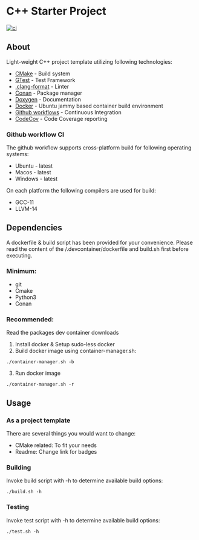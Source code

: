 # C++ Starter Project

[![ci](https://github.com/krogk/cpp-project-template/actions/workflows/ci.yml/badge.svg)](https://github.com/krogk/cpp-project-template/actions/workflows/ci.yml)

## About
Light-weight C++ project template utilizing following technologies:
* [CMake](https://cmake.org/) - Build system
* [GTest](https://github.com/google/googletest) - Test Framework
* [.clang-format](https://clang.llvm.org/docs/ClangFormat.html) - Linter
* [Conan](https://conan.io/) - Package manager
* [Doxygen](https://www.doxygen.nl/) - Documentation
* [Docker](https://www.docker.com/) - Ubuntu jammy based container build environment
* [Github workflows](https://docs.github.com/en/actions/using-workflows/about-workflows) - Continuous Integration
* [CodeCov](https://about.codecov.io/) - Code Coverage reporting


### Github workflow CI 

The github workflow supports cross-platform build for following operating systems:
* Ubuntu - latest
* Macos - latest
* Windows - latest

On each platform the following compilers are used for build:
* GCC-11
* LLVM-14

## Dependencies

A dockerfile & build script has been provided for your convenience.
Please read the content of the /.devcontainer/dockerfile and build.sh first before executing.

### Minimum: 
* git
* Cmake
* Python3
* Conan

### Recommended:
Read the packages dev container downloads

1. Install docker & Setup sudo-less docker
2. Build docker image using container-manager.sh:
```
./container-manager.sh -b
```
3. Run docker image
```
./container-manager.sh -r
```

## Usage

### As a project template

There are several things you would want to change:
* CMake related: To fit your needs 
* Readme: Change link for badges
### Building
Invoke build script with -h to determine available build options:
```
./build.sh -h
```
### Testing
Invoke test script with -h to determine available build options:
```
./test.sh -h
```